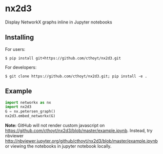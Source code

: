 # nx2d3

Display NetworkX graphs inline in Jupyter notebooks

## Installing

For users:

`$ pip install git+https://github.com/cthoyt/nx2d3.git`

For developers:

`$ git clone https://github.com/cthoyt/nx2d3.git; pip install -e .`

## Example

```python
import networkx as nx
import nx2d3
G = nx.petersen_graph()
nx2d3.embed_networkx(G)
```

**Note:** GitHub will not render custom javascript on https://github.com/cthoyt/nx2d3/blob/master/example.ipynb. 
Instead, try nbviewer http://nbviewer.jupyter.org/github/cthoyt/nx2d3/blob/master/example.ipynb or viewing the
notebooks in jupyter notebook locally.
